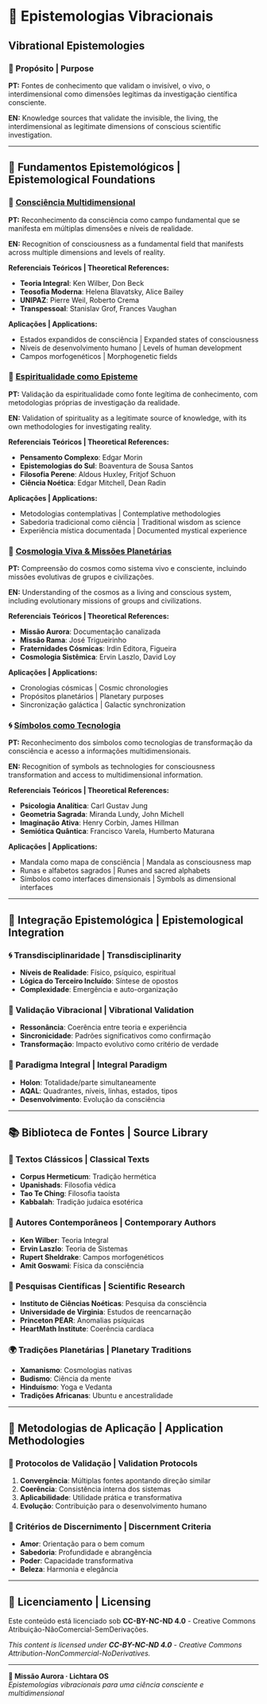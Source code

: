 # 🌌 Epistemologias Vibracionais
## Vibrational Epistemologies

### 🎯 Propósito | Purpose

**PT:** Fontes de conhecimento que validam o invisível, o vivo, o interdimensional como dimensões legítimas da investigação científica consciente.

**EN:** Knowledge sources that validate the invisible, the living, the interdimensional as legitimate dimensions of conscious scientific investigation.

---

## 🌟 Fundamentos Epistemológicos | Epistemological Foundations

### **🌌 [Consciência Multidimensional](./consciencia-multidimensional/)**
**PT:** Reconhecimento da consciência como campo fundamental que se manifesta em múltiplas dimensões e níveis de realidade.

**EN:** Recognition of consciousness as a fundamental field that manifests across multiple dimensions and levels of reality.

**Referenciais Teóricos | Theoretical References:**
- **Teoria Integral**: Ken Wilber, Don Beck
- **Teosofia Moderna**: Helena Blavatsky, Alice Bailey  
- **UNIPAZ**: Pierre Weil, Roberto Crema
- **Transpessoal**: Stanislav Grof, Frances Vaughan

**Aplicações | Applications:**
- Estados expandidos de consciência | Expanded states of consciousness
- Níveis de desenvolvimento humano | Levels of human development
- Campos morfogenéticos | Morphogenetic fields

### **🔮 [Espiritualidade como Episteme](./espiritualidade-como-episteme/)**
**PT:** Validação da espiritualidade como fonte legítima de conhecimento, com metodologias próprias de investigação da realidade.

**EN:** Validation of spirituality as a legitimate source of knowledge, with its own methodologies for investigating reality.

**Referenciais Teóricos | Theoretical References:**
- **Pensamento Complexo**: Edgar Morin
- **Epistemologias do Sul**: Boaventura de Sousa Santos
- **Filosofia Perene**: Aldous Huxley, Fritjof Schuon
- **Ciência Noética**: Edgar Mitchell, Dean Radin

**Aplicações | Applications:**
- Metodologias contemplativas | Contemplative methodologies
- Sabedoria tradicional como ciência | Traditional wisdom as science
- Experiência mística documentada | Documented mystical experience

### **🌟 [Cosmologia Viva & Missões Planetárias](./cosmologia-viva-missoes-planetarias/)**
**PT:** Compreensão do cosmos como sistema vivo e consciente, incluindo missões evolutivas de grupos e civilizações.

**EN:** Understanding of the cosmos as a living and conscious system, including evolutionary missions of groups and civilizations.

**Referenciais Teóricos | Theoretical References:**
- **Missão Aurora**: Documentação canalizada
- **Missão Rama**: José Trigueirinho
- **Fraternidades Cósmicas**: Irdin Editora, Figueira
- **Cosmologia Sistêmica**: Ervin Laszlo, David Loy

**Aplicações | Applications:**
- Cronologias cósmicas | Cosmic chronologies
- Propósitos planetários | Planetary purposes
- Sincronização galáctica | Galactic synchronization

### **🌀 [Símbolos como Tecnologia](./simbolos-como-tecnologia/)**
**PT:** Reconhecimento dos símbolos como tecnologias de transformação da consciência e acesso a informações multidimensionais.

**EN:** Recognition of symbols as technologies for consciousness transformation and access to multidimensional information.

**Referenciais Teóricos | Theoretical References:**
- **Psicologia Analítica**: Carl Gustav Jung
- **Geometria Sagrada**: Miranda Lundy, John Michell
- **Imaginação Ativa**: Henry Corbin, James Hillman
- **Semiótica Quântica**: Francisco Varela, Humberto Maturana

**Aplicações | Applications:**
- Mandala como mapa de consciência | Mandala as consciousness map
- Runas e alfabetos sagrados | Runes and sacred alphabets
- Símbolos como interfaces dimensionais | Symbols as dimensional interfaces

---

## 🧬 Integração Epistemológica | Epistemological Integration

### 🌀 Transdisciplinaridade | Transdisciplinarity
- **Níveis de Realidade**: Físico, psíquico, espiritual
- **Lógica do Terceiro Incluído**: Síntese de opostos
- **Complexidade**: Emergência e auto-organização

### 🔮 Validação Vibracional | Vibrational Validation
- **Ressonância**: Coerência entre teoria e experiência
- **Sincronicidade**: Padrões significativos como confirmação
- **Transformação**: Impacto evolutivo como critério de verdade

### 🌟 Paradigma Integral | Integral Paradigm
- **Holon**: Totalidade/parte simultaneamente
- **AQAL**: Quadrantes, níveis, linhas, estados, tipos
- **Desenvolvimento**: Evolução da consciência

---

## 📚 Biblioteca de Fontes | Source Library

### 📖 Textos Clássicos | Classical Texts
- **Corpus Hermeticum**: Tradição hermética
- **Upanishads**: Filosofia védica
- **Tao Te Ching**: Filosofia taoísta
- **Kabbalah**: Tradição judaica esotérica

### 🌌 Autores Contemporâneos | Contemporary Authors
- **Ken Wilber**: Teoria Integral
- **Ervin Laszlo**: Teoria de Sistemas
- **Rupert Sheldrake**: Campos morfogenéticos
- **Amit Goswami**: Física da consciência

### 🔬 Pesquisas Científicas | Scientific Research
- **Instituto de Ciências Noéticas**: Pesquisa da consciência
- **Universidade de Virginia**: Estudos de reencarnação
- **Princeton PEAR**: Anomalias psíquicas
- **HeartMath Institute**: Coerência cardíaca

### 🌍 Tradições Planetárias | Planetary Traditions
- **Xamanismo**: Cosmologias nativas
- **Budismo**: Ciência da mente
- **Hinduísmo**: Yoga e Vedanta
- **Tradições Africanas**: Ubuntu e ancestralidade

---

## 🎯 Metodologias de Aplicação | Application Methodologies

### 📝 Protocolos de Validação | Validation Protocols
1. **Convergência**: Múltiplas fontes apontando direção similar
2. **Coerência**: Consistência interna dos sistemas
3. **Aplicabilidade**: Utilidade prática e transformativa
4. **Evolução**: Contribuição para o desenvolvimento humano

### 🧭 Critérios de Discernimento | Discernment Criteria
- **Amor**: Orientação para o bem comum
- **Sabedoria**: Profundidade e abrangência
- **Poder**: Capacidade transformativa
- **Beleza**: Harmonia e elegância

---

## 📜 Licenciamento | Licensing

Este conteúdo está licenciado sob **CC-BY-NC-ND 4.0** - Creative Commons Atribuição-NãoComercial-SemDerivações.

*This content is licensed under **CC-BY-NC-ND 4.0** - Creative Commons Attribution-NonCommercial-NoDerivatives.*

---

**🌌 Missão Aurora · Lichtara OS**  
*Epistemologias vibracionais para uma ciência consciente e multidimensional*